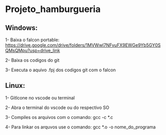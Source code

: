 
# Projeto_hamburgueria

## Windows: 

1- Baixa o falcon portable: https://drive.google.com/drive/folders/1MVWwl7NFvuFX9EWGe9Yb5GY0SQMsQMpu?usp=drive_link

2- Baixa os codigos do git

3- Executa o aquivo .fpj dos codigos git com o falcon

## Linux:

1- Gitlcone no vscode ou terminal

2- Abra o terminal do vscode ou do respectivo SO

3- Compiles os arquivos com o comando: gcc -c *.c

4- Para linkar os arquvos use o comando: gcc *.o -o nome_do_programa
